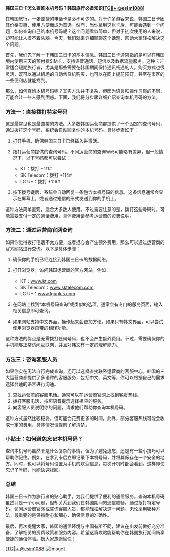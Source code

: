 **韩国三日卡怎么查询本机号码？韩国旅行必备知识[[TG💪+ @esim1088](https://t.me/s/esim1088)]**

在韩国旅行，一张便捷的电话卡是必不可少的。对于许多游客来说，韩国三日卡因其价格实惠、使用方便而成为首选。然而，当你拿到这张卡后，可能会遇到一个问题：如何查询自己的本机号码呢？这个问题看似简单，但对于初次使用的人来说，却可能让人摸不着头脑。今天，我们就来详细聊聊这个话题，帮助大家轻松解决这个问题。

首先，我们先了解一下韩国三日卡的基本信息。韩国三日卡通常指的是可以在韩国境内使用三天的预付费SIM卡，支持语音通话、短信以及数据流量服务。这种卡非常适合短期旅行者，尤其是那些需要在韩国期间保持通讯畅通的人。购买方式也很灵活，既可以通过机场的自动售货机购买，也可以在网上提前预订，甚至在市区的一些便利店就能找到。

那么，如何查询本机号码呢？其实方法并不复杂，但因为语言和操作习惯的不同，可能会让一些人感到困惑。下面，我们将分步骤详细介绍查询本机号码的方法。

### 方法一：直接拨打特定号码

这是最常见也是最直接的方法。大多数韩国运营商都提供了一个固定的查询号码，通过拨打这个号码，系统会自动回复你的本机号码。具体步骤如下：

1. 打开手机，确保韩国三日卡已经插入并激活。
2. 拨打运营商提供的查询号码。不同运营商的查询号码可能略有差异，但一般情况下，以下号码都可以尝试：
   - KT：拨打 *111#
   - SK Telecom：拨打 *114#
   - LG U+：拨打 *116#

3. 按下拨号键后，系统会自动回复一条包含本机号码的信息。这条信息通常会显示在屏幕上，或者通过短信的形式发送到你的手机上。

这种方法简单直观，适合大多数人使用。不过需要注意的是，拨打这些号码时，可能需要支付一定的通话费用，具体费用请参考运营商的资费说明。

### 方法二：通过运营商官网查询

如果你觉得拨打电话不太方便，或者担心会产生额外费用，那么可以通过运营商的官方网站进行查询。以下是具体步骤：

1. 确保你的手机已经连接到韩国三日卡的数据网络。
2. 打开浏览器，访问韩国运营商的官方网站。例如：
   - KT：www.kt.com
   - SK Telecom：www.sktelecom.com
   - LG U+：www.lguplus.com

3. 在网站上找到“本机号码查询”或类似的选项。通常会有专门的服务页面，输入相关信息即可查询。

4. 如果网站支持中文界面，操作起来会更加方便。如果只有韩文界面，可以尝试使用浏览器自带的翻译功能。

这种方法的优点是无需拨打任何号码，也不会产生额外费用。不过，需要确保你的手机能够正常访问互联网，并且对韩文有一定的理解能力。

### 方法三：咨询客服人员

如果你实在无法自行完成查询，还可以选择直接联系运营商的客服中心。韩国的三大运营商都提供了多语种的客服服务，包括中文、英文等，你可以根据自己的需求选择合适的语言进行沟通。

1. 查找运营商的客服电话。通常可以在运营商官网上找到客服热线。
2. 拨打客服电话，按照语音提示选择相应的服务。
3. 向客服人员说明你的问题，请求他们帮助你查询本机号码。

这种方式虽然比较稳妥，但可能会花费更多的时间。此外，部分客服热线可能会收取一定的费用，具体情况请提前了解清楚。

### 小贴士：如何避免忘记本机号码？

查询本机号码虽然不是什么复杂的事情，但为了避免遗忘，还是有一些小技巧可以帮助你记住。例如，在拿到卡后立即记录下本机号码，并将其保存在一个安全的地方。同时，也可以将号码设置为手机的欢迎信息，每次开机时都会看到。这样即使忘记了号码，也能快速找回。

### 总结

韩国三日卡作为旅行者的贴心助手，为我们提供了便利的通信服务。查询本机号码虽然只是一个小问题，但却关系到我们在韩国期间的通信顺畅。通过拨打特定号码、访问运营商官网或咨询客服人员，都能轻松解决这一问题。无论采用哪种方法，最重要的是保持耐心和细心，确保信息的准确性。

最后，再次提醒大家，韩国的通信环境与中国有所不同，建议在出发前做好充分准备，了解相关的资费政策和服务内容。希望这篇攻略能帮助你在韩国旅行期间畅享便捷的通信体验。祝大家旅途愉快！

[[TG💪+ @esim1088](https://t.me/s/esim1088) ![Image](https://i.postimg.cc/4NQfJmqS/Snipaste-2025-05-13-00-14-12.png)]